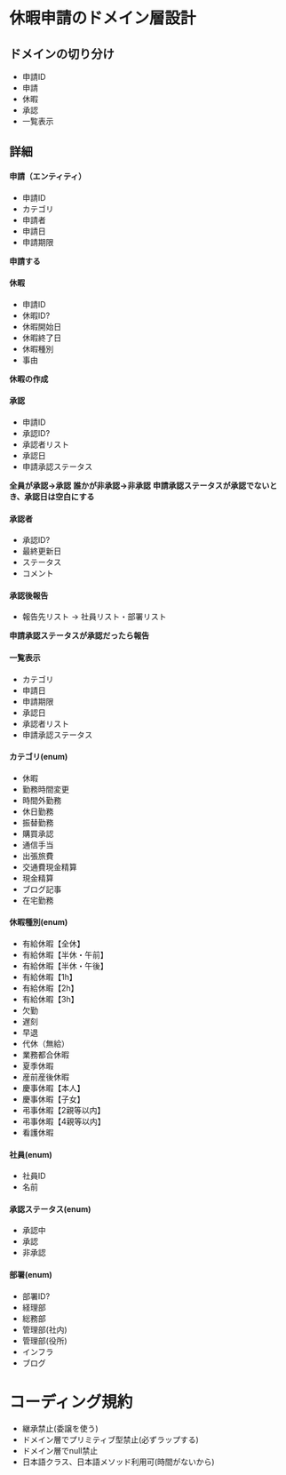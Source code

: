 # 休暇申請のドメイン層設計

## ドメインの切り分け
- 申請ID
- 申請
- 休暇
- 承認
- 一覧表示

## 詳細
#### 申請（エンティティ）
- 申請ID
- カテゴリ
- 申請者
- 申請日
- 申請期限

**申請する**

#### 休暇
- 申請ID
- 休暇ID?
- 休暇開始日
- 休暇終了日
- 休暇種別
- 事由

**休暇の作成**

#### 承認
- 申請ID
- 承認ID?
- 承認者リスト
- 承認日
- 申請承認ステータス

**全員が承認->承認**
**誰かが非承認->非承認**
**申請承認ステータスが承認でないとき、承認日は空白にする**

#### 承認者
- 承認ID?
- 最終更新日
- ステータス
- コメント

#### 承認後報告
- 報告先リスト -> 社員リスト・部署リスト

**申請承認ステータスが承認だったら報告**

#### 一覧表示
- カテゴリ
- 申請日
- 申請期限
- 承認日
- 承認者リスト
- 申請承認ステータス

#### カテゴリ(enum)
- 休暇
- 勤務時間変更
- 時間外勤務
- 休日勤務
- 振替勤務
- 購買承認
- 通信手当
- 出張旅費
- 交通費現金精算
- 現金精算
- ブログ記事
- 在宅勤務

#### 休暇種別(enum)
- 有給休暇【全休】
- 有給休暇【半休・午前】
- 有給休暇【半休・午後】
- 有給休暇【1h】
- 有給休暇【2h】
- 有給休暇【3h】
- 欠勤
- 遅刻
- 早退
- 代休（無給）
- 業務都合休暇
- 夏季休暇
- 産前産後休暇
- 慶事休暇【本人】
- 慶事休暇【子女】
- 弔事休暇【2親等以内】
- 弔事休暇【4親等以内】
- 看護休暇

#### 社員(enum)
- 社員ID
- 名前

#### 承認ステータス(enum)
- 承認中
- 承認
- 非承認

#### 部署(enum)
- 部署ID?
- 経理部
- 総務部
- 管理部(社内)
- 管理部(役所)
- インフラ
- ブログ




# コーディング規約
- 継承禁止(委譲を使う)
- ドメイン層でプリミティブ型禁止(必ずラップする)
- ドメイン層でnull禁止
- 日本語クラス、日本語メソッド利用可(時間がないから)
